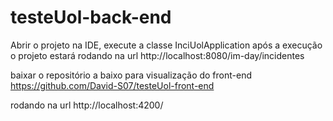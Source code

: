 # testeUol-back-end

Abrir o projeto na IDE, execute a classe InciUolApplication 
após a execução o projeto estará rodando na url http://localhost:8080/im-day/incidentes

baixar o repositório a baixo para visualização do front-end
https://github.com/David-S07/testeUol-front-end

rodando na url http://localhost:4200/
